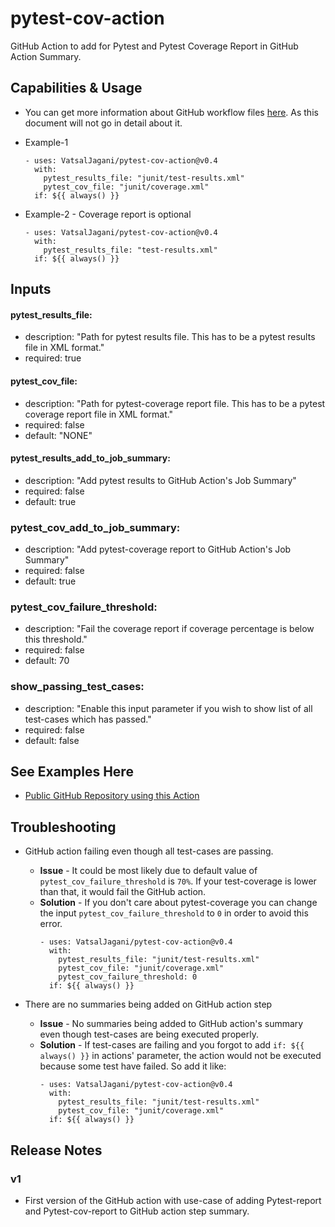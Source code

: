 # pytest-cov-action
GitHub Action to add for Pytest and Pytest Coverage Report in GitHub Action Summary.


## Capabilities & Usage

* You can get more information about GitHub workflow files [here](https://docs.github.com/en/actions/learn-github-actions/workflow-syntax-for-github-actions). As this document will not go in detail about it.

* Example-1
    ```
    - uses: VatsalJagani/pytest-cov-action@v0.4
      with:
        pytest_results_file: "junit/test-results.xml"
        pytest_cov_file: "junit/coverage.xml"
      if: ${{ always() }}
    ```

* Example-2 - Coverage report is optional
    ```
    - uses: VatsalJagani/pytest-cov-action@v0.4
      with:
        pytest_results_file: "test-results.xml"
      if: ${{ always() }}
    ```



## Inputs

#### pytest_results_file:
* description: "Path for pytest results file. This has to be a pytest results file in XML format."
* required: true

#### pytest_cov_file:
* description: "Path for pytest-coverage report file. This has to be a pytest coverage report file in XML format."
* required: false
* default: "NONE"

#### pytest_results_add_to_job_summary:
* description: "Add pytest results to GitHub Action's Job Summary"
* required: false
* default: true

### pytest_cov_add_to_job_summary:
* description: "Add pytest-coverage report to GitHub Action's Job Summary"
* required: false
* default: true

### pytest_cov_failure_threshold:
* description: "Fail the coverage report if coverage percentage is below this threshold."
* required: false
* default: 70

### show_passing_test_cases:
* description: "Enable this input parameter if you wish to show list of all test-cases which has passed."
* required: false
* default: false



## See Examples Here
* [Public GitHub Repository using this Action](https://github.com/VatsalJagani/pytest-cov-action/network/dependents)


## Troubleshooting
* GitHub action failing even though all test-cases are passing.
    * **Issue** - It could be most likely due to default value of `pytest_cov_failure_threshold` is `70%`. If your test-coverage is lower than that, it would fail the GitHub action.
    * **Solution** - If you don't care about pytest-coverage you can change the input `pytest_cov_failure_threshold` to `0` in order to avoid this error.
        ```
        - uses: VatsalJagani/pytest-cov-action@v0.4
          with:
            pytest_results_file: "junit/test-results.xml"
            pytest_cov_file: "junit/coverage.xml"
            pytest_cov_failure_threshold: 0
          if: ${{ always() }}
        ```

* There are no summaries being added on GitHub action step
    * **Issue** - No summaries being added to GitHub action's summary even though test-cases are being executed properly.
    * **Solution** - If test-cases are failing and you forgot to add `if: ${{ always() }}` in actions' parameter, the action would not be executed because some test have failed. So add it like:
        ```
        - uses: VatsalJagani/pytest-cov-action@v0.4
          with:
            pytest_results_file: "junit/test-results.xml"
            pytest_cov_file: "junit/coverage.xml"
          if: ${{ always() }}
        ```



## Release Notes

### v1
* First version of the GitHub action with use-case of adding Pytest-report and Pytest-cov-report to GitHub action step summary.
